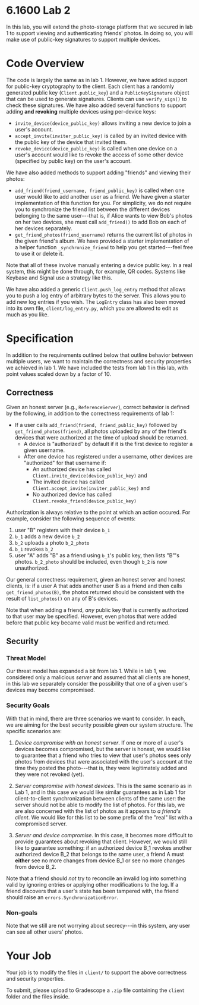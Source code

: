 # 6.1600 Lab 2

In this lab, you will extend the photo-storage platform that we secured in lab 1 to support viewing and authenticating friends' photos. In doing so, you will make use of public-key signatures to support multiple devices. 

# Code Overview

The code is largely the same as in lab 1. However, we have added support for public-key cryptography to the client. Each client has a randomly generated public key (`Client.public_key`) and a `PublicKeySignature` object that can be used to generate signatures. Clients can use `verify_sign()` to check these signatures. We have also added several functions to support adding __and revoking__ multiple devices using per-device keys:

- `invite_device(device_public_key)` allows inviting a new device to join a user's account. 
- `accept_invite(inviter_public_key)` is called by an invited device with the public key of the device that invited them.
- `revoke_device(device_public_key)` is called when one device on a user's account would like to revoke the access of some other device (specified by public key) on the user's account.

We have also added methods to support adding "friends" and viewing their photos:

- `add_friend(friend_username, friend_public_key)` is called when one user would like to add another user as a friend. We have given a starter implementation of this function for you. For simplicity, we do not require you to synchronize the friend list between the different devices belonging to the same user---that is, if Alice wants to view Bob's photos on her two devices, she must call `add_friend()` to add Bob on each of her devices separately.
- `get_friend_photos(friend_username)` returns the current list of photos in the given friend's album. We have provided a starter implementation of a helper function `_synchronize_friend` to help you get started---feel free to use it or delete it. 

Note that all of these involve manually entering a device public key. In a real system, this might be done through, for example, QR codes. Systems like Keybase and Signal use a strategy like this.

We have also added a generic `Client.push_log_entry` method that allows you to push a log entry of arbitrary bytes to the server. This allows you to add new log entries if you wish. The `LogEntry` class has also been moved into its own file, `client/log_entry.py`, which you are allowed to edit as much as you like.

# Specification

In addition to the requirements outlined below that outline behavior between multiple users, we want to maintain the correctness and security properties we achieved in lab 1. We have included the tests from lab 1 in this lab, with point values scaled down by a factor of 10.

## Correctness
Given an honest server (e.g., `ReferenceServer`), correct behavior is defined by the following, in addition to the correctness requirements of lab 1:

- If a user calls `add_friend(friend, friend_public_key)` followed by `get_friend_photos(friend)`, all photos uploaded by any of the friend's devices that were authorized at the time of upload should be returned.
    - A device is "authorized" by default if it is the first device to register a given username. 
    - After one device has registered under a username, other devices are "authorized" for that username if:
        - An authorized device has called `Client.invite_device(device_public_key)` and
        - The invited device has called `Client.accept_invite(inviter_public_key)` and 
        - No authorized device has called `Client.revoke_friend(device_public_key)`

Authorization is always relative to the point at which an action occured. For example, consider the following sequence of events:

1. user "B" registers with their device `b_1`
2. `b_1` adds a new device `b_2`
3. `b_2` uploads a photo `b_2_photo`
4. `b_1` revokes `b_2`
5. user "A" adds "B" as a friend using `b_1`'s public key, then lists "B"'s photos. `b_2_photo` should be included, even though `b_2` is now unauthorized.

Our general correctness requirement, given an honest server and honest clients, is: if a user A that adds another user B as a friend and then calls `get_friend_photos(B)`, the photos returned should be consistent with the result of `list_photos()` on any of B's devices.

Note that when adding a friend, _any_ public key that is currently authorized to that user may be specified. However, even photos that were added before that public key became valid must be verified and returned.

## Security
### Threat Model

Our threat model has expanded a bit from lab 1. While in lab 1, we considered only a malicious _server_ and assumed that all clients are honest, in this lab we separately consider the possibility that one of a given user's devices may become compromised. 

### Security Goals

With that in mind, there are three scenarios we want to consider. In each, we are aiming for the best security possible given our system structure. The specific scenarios are:

1. _Device compromise with an honest server_. If one or more of a user's devices becomes compromised, but the server is honest, we would like to guarantee that a friend who tries to view that user's photos sees only photos from devices that were associated with the user's account at the time they posted the photo---that is, they were legitimately added and they were not revoked (yet).

2. _Server compromise with honest devices_. This is the same scenario as in Lab 1, and in this case we would like similar guarantees as in Lab 1 for client-to-client synchronization between clients of the same user: the server should not be able to modify the list of photos. For this lab, we are also concerned with the list of photos as it appears to _a friend's client_. We would like for this list to be some prefix of the "real" list with a compromised server.

3. _Server and device compromise_. In this case, it becomes more difficult to provide guarantees about revoking that client. However, we would still like to guarantee something: if an authorized device B_1 revokes another authorized device B_2 that belongs to the same user, a friend A must __either__ see no more changes from device B_1 or see no more changes from device B_2.

Note that a friend should _not_ try to reconcile an invalid log into something valid by ignoring entries or applying other modifications to the log. If a friend discovers that a user's state has been tampered with, the friend should raise an `errors.SynchronizationError`. 

### Non-goals

Note that we still are not worrying about secrecy---in this system, any user can see all other users' photos.

# Your Job
Your job is to modify the files in `client/` to support the above correctness and security properties.

To submit, please upload to Gradescope a `.zip` file containing the `client` folder and the files inside.

